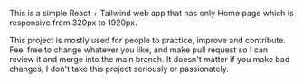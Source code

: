 This is a simple React + Tailwind web app that has only Home page which is responsive from 320px to 1920px.

This project is mostly used for people to practice, improve and contribute. Feel free to change whatever you like, and make pull request so I can review it and merge into the main branch. It doesn't matter if you make bad changes, I don't take this project seriously or passionately.

